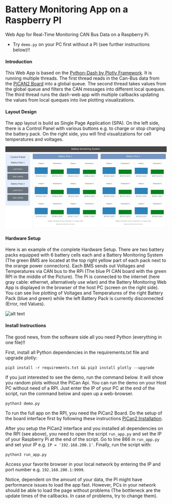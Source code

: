 # Battery Monitoring App on a Raspberry PI
Web App for Real-Time Monitoring CAN Bus Data on a Raspberry Pi.

- Try `demo.py` on your PC first without a PI (see further instructions below)!!

#### Introduction

This Web App is based on the [Python-Dash by Plotly Framework](https://plot.ly/products/dash/). It is running multiple threads. The first thread reads in the Can-Bus data from the [PiCAN2 Board](http://skpang.co.uk/catalog/pican2-canbus-board-for-raspberry-pi-23-p-1475.html) into a global queue. The second thread takes values from the global queue and filters the CAN messages into different local queques. The third thread runs the dash-web app with multiple callbacks updating the values from local queques into live plotting visualizations. 

#### Layout Design

The app layout is build as Single Page Application (SPA). On the left side, there is a Control Panel with various buttons e.g. to charge or stop charging the battery pack. On the right side, you will find visualizations for cell temperatures and voltages.

[image_0]: ./misc/battery_live_sample.png
![alt text][image_0] 

#### Hardware Setup

Here is an example of the complete Hardware Setup. There are two battery packs equipped with 6 battery cells each and a Battery Monitoring System (The green BMS are located at the top right yellow part of each pack next to the orange power connectors). Each BMS sends out Voltages and Temperatures via CAN bus to the RPi (The blue PI CAN board with the green RPI in the middle of the Picture). The Pi is connected to the internet (here gray cable: ethernet, alternatively use wlan) and the Battery Monitoring Web App is displayed in the browser of the host PC (screen on the right side). You can see live plotting of Voltages and Temperatures of the right Battery Pack (blue and green) while the left Battery Pack is currently disconnected (Error, red Values).

[image_1]: ./misc/liveplotting_hw_setup.jpg
![alt text][image_1]

#### Install Instructions

The good news, from the software side all you need Python (everything in one file)!! 

First, install all Python dependencies in the requirements.txt file and upgrade plotly:
```
pip3 install -r requirements.txt && pip3 install plotly --upgrade 
```
If you just interested to see the demo, run the command below. It will show you random plots without the PiCan Api. You can run the demo on your Host PC without need of a RPI. Just enter the IP of your PC at the end of the script, run the command below and open up a web-browser.
```
python3 demo.py
``` 
To run the full app on the RPI, you need the PiCan2 Board. Do the setup of the board interface first by following these instructions [PiCan2 Installation](https://www.skptechnology.co.uk/pican2-software-installation/).

After you setup the PiCan2 interface and you installed all dependencies on the RPI (see above), you need to open the script `run_app.py` and set the IP of your Raspberry Pi at the end of the script. Go to line 866 in `run_app.py` and set your IP e.g. `IP = '192.168.200.1'`. Finally, run the script with:
```
python3 run_app.py
``` 
Access your favorite browser in your local network by entering the IP and port number e.g. `192.168.200.1:9999`. 

Notice, dependent on the amount of your data, the PI might have performance issues to load the app fast. However, PCs in your network should be able to load the page without problems (The bottleneck are the update times of the callbacks. In case of problems, try to change them).
